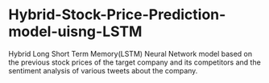 # Hybrid-Stock-Price-Prediction-model-uisng-LSTM
Hybrid Long Short Term Memory(LSTM) Neural Network model based on the previous stock prices of the target company and its competitors and the sentiment analysis of various tweets about the company.
